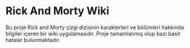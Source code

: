 # Rick And Morty Wiki

Bu proje Rick and Morty çizgi dizisinin karakterleri ve bölümleri hakkında bilgiler içeren bir wiki uygulamasıdır.
Proje tamamlanmış olup bazı basit hatalar bulunmaktadır.
